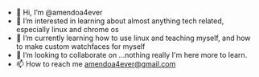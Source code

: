- 👋 Hi, I’m @amendoa4ever
- 👀 I’m interested in learning about almost anything tech related, especially linux and chrome os
- 🌱 I’m currently learning how to use linux and teaching myself, and how to make custom watchfaces for myself
- 💞️ I’m looking to collaborate on ...nothing really I'm here more to learn.
- 📫 How to reach me amendoa4ever@gmail.com

<!---
amendoa4ever/amendoa4ever is a ✨ special ✨ repository because its `README.md` (this file) appears on your GitHub profile.
You can click the Preview link to take a look at your changes.
--->
